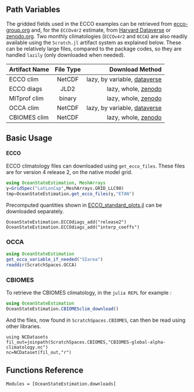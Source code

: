 ## Path Variables

The gridded fields used in the ECCO examples can be retrieved from [ecco-group.org](https://ecco-group.org/products.htm) and, for the `ECCOv4r2` estimate, from [Harvard Dataverse](https://dataverse.harvard.edu) or [zenodo.org](https://zenodo.org). Two monthly climatologies (`ECCOv4r2` and `OCCA`) are also readily available using the `Scratch.jl` artifact system as explained below. These can be relatively large files, compared to the package codes, so they are handled `lazily` (only downloaded when needed).

| Artifact Name | File Type  | Download Method |
|:----------------|:----------------:|-----------------:|
| ECCO clim             | NetCDF              | lazy, by variable, [dataverse](https://dataverse.harvard.edu/dataverse/ECCO?q=&types=dataverses&sort=dateSort&order=desc&page=1) |
| ECCO diags             | JLD2    | lazy, whole, [zenodo](https://zenodo.org/record/5773401#.YbQmhS1h3Pg) |
| MITprof clim             | binary    | lazy, whole, [zenodo](https://zenodo.org/record/5101243#.YXiEci1h1qs) |
| OCCA clim             | NetCDF              |lazy, by variable, [dataverse](https://dataverse.harvard.edu/dataset.xhtml?persistentId=doi:10.7910/DVN/RNXA2A) |
| CBIOMES clim             | NetCDF    | lazy, whole, [zenodo](https://zenodo.org/record/5598417#.YoW46C-B3MU) |

## Basic Usage

#### ECCO

ECCO climatology files can downloaded using `get_ecco_files`. These files are for version 4 release 2, on the native model grid.

```julia
using OceanStateEstimation, MeshArrays
γ=GridSpec("LatLonCap",MeshArrays.GRID_LLC90)
tmp=OceanStateEstimation.get_ecco_files(γ,"ETAN")
```

Precomputed quantities shown in [ECCO\_standard\_plots.jl](examples/ECCO_standard_plots.html) can be downloaded separately.

```
OceanStateEstimation.ECCOdiags_add("release2")
OceanStateEstimation.ECCOdiags_add("interp_coeffs")
```

### OCCA

```julia
using OceanStateEstimation
get_occa_variable_if_needed("SIarea")
readdir(ScratchSpaces.OCCA)
```

### CBIOMES

To retrieve the CBIOMES climatology, in the `julia REPL` for example :

```julia
using OceanStateEstimation
OceanStateEstimation.CBIOMESclim_download()
```

And the files, now found in `ScratchSpaces.CBIOMES`, can then be read using other libraries.

```
using NCDatasets
fil_out=joinpath(ScratchSpaces.CBIOMES,"CBIOMES-global-alpha-climatology.nc")
nc=NCDataset(fil_out,"r")
```


## Functions Reference

```@autodocs
Modules = [OceanStateEstimation.downloads]
```

